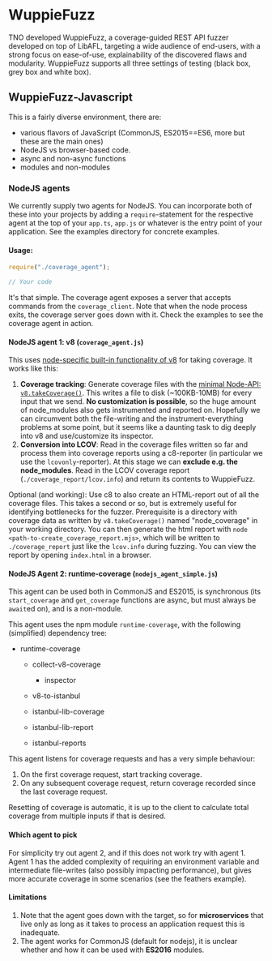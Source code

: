 # WuppieFuzz

TNO developed WuppieFuzz, a coverage-guided REST API fuzzer developed on top of
LibAFL, targeting a wide audience of end-users, with a strong focus on
ease-of-use, explainability of the discovered flaws and modularity. WuppieFuzz
supports all three settings of testing (black box, grey box and white box).

## WuppieFuzz-Javascript

This is a fairly diverse environment, there are:

- various flavors of JavaScript (CommonJS, ES2015==ES6, more but these are the
  main ones)
- NodeJS vs browser-based code.
- async and non-async functions
- modules and non-modules

### NodeJS agents

We currently supply two agents for NodeJS. You can incorporate both of these
into your projects by adding a `require`-statement for the respective agent at
the top of your `app.ts`, `app.js` or whatever is the entry point of your
application. See the examples directory for concrete examples.

#### Usage:

```javascript
require("./coverage_agent");

// Your code
```

It's that simple. The coverage agent exposes a server that accepts commands from
the `coverage_client`. Note that when the node process exits, the coverage
server goes down with it. Check the examples to see the coverage agent in
action.

#### NodeJS agent 1: v8 (`coverage_agent.js`)

This uses
[node-specific built-in functionality of v8](https://v8.dev/blog/javascript-code-coverage)
for taking coverage. It works like this:

1. **Coverage tracking**: Generate coverage files with the
   [minimal Node-API: `v8.takeCoverage()`](https://nodejs.org/api/v8.html#v8takecoverage).
   This writes a file to disk (~100KB-10MB) for every input that we send. **No
   customization is possible**, so the huge amount of node_modules also gets
   instrumented and reported on. Hopefully we can circumvent both the
   file-writing and the instrument-everything problems at some point, but it
   seems like a daunting task to dig deeply into v8 and use/customize its
   inspector.
2. **Conversion into LCOV**: Read in the coverage files written so far and
   process them into coverage reports using a c8-reporter (in particular we use
   the `lcovonly`-reporter). At this stage we can **exclude e.g. the
   node_modules**. Read in the LCOV coverage report
   (`./coverage_report/lcov.info`) and return its contents to WuppieFuzz.

Optional (and working): Use c8 to also create an HTML-report out of all the
coverage files. This takes a second or so, but is extremely useful for
identifying bottlenecks for the fuzzer. Prerequisite is a directory with
coverage data as written by `v8.takeCoverage()` named "node_coverage" in your
working directory. You can then generate the html report with
`node <path-to-create_coverage_report.mjs>`, which will be written to
`./coverage_report` just like the `lcov.info` during fuzzing. You can view the
report by opening `index.html` in a browser.

#### NodeJS Agent 2: runtime-coverage (`nodejs_agent_simple.js`)

This agent can be used both in CommonJS and ES2015, is synchronous (its
`start_coverage` and `get_coverage` functions are async, but must always be
`await`ed on), and is a non-module.

This agent uses the npm module `runtime-coverage`, with the following
(simplified) dependency tree:

- runtime-coverage

  - collect-v8-coverage

    - inspector

  - v8-to-istanbul

  - istanbul-lib-coverage

  - istanbul-lib-report

  - istanbul-reports

This agent listens for coverage requests and has a very simple behaviour:

1. On the first coverage request, start tracking coverage.
2. On any subsequent coverage request, return coverage recorded since the last
   coverage request.

Resetting of coverage is automatic, it is up to the client to calculate total
coverage from multiple inputs if that is desired.

#### Which agent to pick

For simplicity try out agent 2, and if this does not work try with agent 1.
Agent 1 has the added complexity of requiring an environment variable and
intermediate file-writes (also possibly impacting performance), but gives more
accurate coverage in some scenarios (see the feathers example).

#### Limitations

1. Note that the agent goes down with the target, so for **microservices** that
   live only as long as it takes to process an application request this is
   inadequate.
2. The agent works for CommonJS (default for nodejs), it is unclear whether and
   how it can be used with **ES2016** modules.
